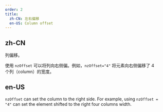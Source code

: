 ```yaml
---
order: 2
title:
  zh-CN: 左右偏移
  en-US: Column offset
---
```


## zh-CN

列偏移。

使用 `nzOffset` 可以将列向右侧偏。例如，`nzOffset="4"` 将元素向右侧偏移了 4 个列（column）的宽度。

## en-US

`nzOffset` can set the column to the right side. For example, using `nzOffset = "4"` can set the element shifted to the right four columns width.
